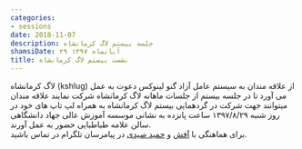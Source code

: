```yaml
---
categories:
- sessions
date: 2018-11-07
description: جلسه بیستم لاگ کرمانشاه
shamsiDate: ۲۹ آبانماه ۱۳۹۷
title: نشست بیستم لاگ کرمانشاه
---
```


لاگ کرمانشاه (kshlug) از علاقه مندان به سیستم عامل آزاد گنو لینوکس دعوت به عمل می آورد تا در جلسه بیستم از جلسات ماهانه لاگ کرمانشاه شرکت نمایند
علاقه مندان میتوانند جهت شرکت در گردهمایی بیستم لاگ کرمانشاه به همراه لپ تاپ های خود در روز شنبه ۱۳۹۷/۸/۲۹ ساعت پانزده به نشانی موسسه آموزش عالی جهاد دانشگاهی سالن علامه طباطبایی حضور به عمل آورند.
<br/>
برای هماهنگی با <a href="https://t.me/afash">آفش</a> و <a href="https://t.me/freetux">حمید صیدی</a> در پیامرسان تلگرام در تماس باشید. 


